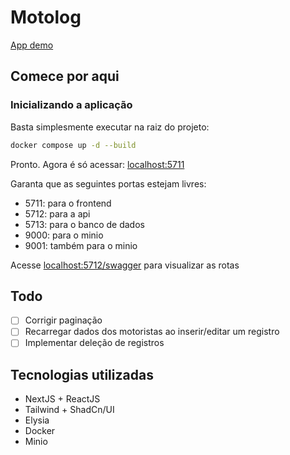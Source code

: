 # Motolog

[App demo](https://github.com/user-attachments/assets/bbe75611-d6ab-473e-a8d0-a3f254174b10)

## Comece por aqui

### Inicializando a aplicação

Basta simplesmente executar na raiz do projeto:
```sh
docker compose up -d --build
```

Pronto. Agora é só acessar: [localhost:5711](http://localhost:5711)

Garanta que as seguintes portas estejam livres:
- 5711: para o frontend
- 5712: para a api
- 5713: para o banco de dados
- 9000: para o minio
- 9001: também para o minio

Acesse [localhost:5712/swagger](http://localhost:5712/swagger) para visualizar
as rotas

## Todo
- [ ] Corrigir paginação
- [ ] Recarregar dados dos motoristas ao inserir/editar um registro
- [ ] Implementar deleção de registros

## Tecnologias utilizadas

- NextJS + ReactJS
- Tailwind + ShadCn/UI
- Elysia
- Docker
- Minio
